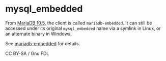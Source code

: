 # mysql\_embedded

From [MariaDB 10.5](https://app.gitbook.com/s/aEnK0ZXmUbJzqQrTjFyb/community-server/mariadb-10-5-series/what-is-mariadb-105), the client is called `mariadb-embedded`. It can still be accessed under its original `mysql_embedded` name via a symlink in Linux, or an alternate binary in Windows.

See [mariadb-embedded](../mariadb-embedded.md) for details.

CC BY-SA / Gnu FDL
